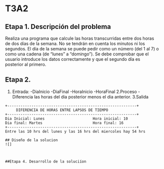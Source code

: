 # T3A2

## Etapa 1. Descripción del problema 
Realiza una programa que calcule las horas transcurridas entre dos horas de dos días de la semana. No se tendrán en cuenta los minutos ni los segundos. El día de la semana se puede pedir como un número (del 1 al 7) o como una cadena (de “lunes” a “domingo”). Se debe comprobar que el usuario introduce los datos correctamente y que el segundo día es posterior al primero.

## Etapa 2.
1. Entrada:
-DiaInicio
-DiaFinal
-HoraInicio
-HoraFinal
2.Proceso
-Diferencia las horas del dia posterior menos el dia anterior.
3.Salida
~~~
+-----------------------------------------------------------+
     DIFERENCIA DE HORAS ENTRE LAPSOS DE TIEMPO
+-----------------------------------------------------------+
Dia Inicial: Lunes                      Hora inicial: 10
Dia final: Martes                       Hora final: 16
+-----------------------------------------------------------+
Entre las 10 hrs del lunes y las 16 hrs del miercoles hay 54 hrs

## Diseño de la solucion
![]



##Etapa 4. Desarrollo de la soluciíon 
